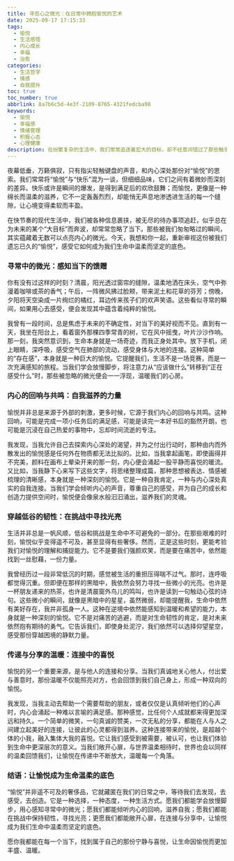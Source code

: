 ```yaml
---
title: 寻觅心之微光：在日常中拥抱愉悦的艺术
date: 2025-09-17 17:15:33
tags:
  - 愉悦
  - 生活感悟
  - 内心成长
  - 幸福
  - 治愈
categories:
  - 生活哲学
  - 情感
  - 自我提升
toc: true
toc_number: true
abbrlink: 8a7b6c5d-4e3f-2109-8765-4321fedcba98
keywords:
  - 愉悦
  - 幸福感
  - 情绪管理
  - 积极心态
  - 心理健康
description: 在纷繁复杂的生活中，我们常常追逐着宏大的目标，却不经意间错过了那些触手可及的微小愉悦。这篇文章将带你一同探索，如何从日常点滴中汲取力量，培养内心的宁静与喜悦，让愉悦不再是遥不可及的奢望，而是我们生命中温柔而坚定的底色。
---
```


夜幕低垂，万籁俱寂，只有指尖轻触键盘的声音，和内心深处那份对“愉悦”的思索。我们常常将“愉悦”与“快乐”混为一谈，但细细品味，它们之间有着微妙而深刻的差异。快乐或许是瞬间的爆发，是得到满足后的欢欣鼓舞；而愉悦，更像是一种绵长而温柔的滋养，它不一定轰轰烈烈，却能悄无声息地渗透进生活的每一个缝隙，让心境变得柔软而丰盈。

在快节奏的现代生活中，我们被各种信息裹挟，被无尽的待办事项追赶，似乎总在为未来的某个“大目标”而奔波，却常常忽略了当下。那些被我们匆匆略过的瞬间，其实蕴藏着无数可以点亮内心的微光。今天，我想和你一起，重新审视这份被我们遗忘已久的“愉悦”，感受它如何成为我们生命中温柔而坚定的底色。

### 寻常中的微光：感知当下的馈赠

你有没有过这样的时刻？清晨，阳光透过窗帘的缝隙，温柔地洒在床头，空气中弥漫着咖啡或茶的香气；午后，一阵微风拂过脸颊，带来泥土和花草的芬芳；傍晚，夕阳将天空染成一片绚烂的橘红，耳边传来孩子们的欢声笑语。这些看似寻常的瞬间，如果用心去感受，便会发现其中蕴含着纯粹的愉悦。

我曾有一段时间，总是焦虑于未来的不确定性，对当下的美好视而不见。直到有一天，我坐在阳台上，看着窗外那棵四季常青的树，它在风中摇曳，叶片沙沙作响。那一刻，我突然意识到，生命本身就是一场奇迹，而我正身处其中。放下手机，闭上眼睛，深呼吸，感受空气在肺部的流动，感受身体与大地的连接。这种简单的“存在感”，本身就是一种巨大的愉悦。它提醒我们，生活不是一场竞赛，而是一次充满感知的旅程。当我们学会放慢脚步，将注意力从“应该做什么”转移到“正在感受什么”时，那些被忽略的微光便会一一浮现，温暖我们的心房。

### 内心的回响与共鸣：自我滋养的力量

愉悦并非总是来源于外部的刺激，更多时候，它源于我们内心的回响与共鸣。这种回响，可能是完成一项小任务后的满足感，可能是读完一本好书后的豁然开朗，也可能是沉浸在自己热爱的事物中，忘却时间流逝的专注。

我发现，当我允许自己去探索内心深处的渴望，并为之付出行动时，那种由内而外散发出的愉悦感是任何外在物质都无法比拟的。比如，当我拿起画笔，即使画得并不完美，颜料在画布上晕染开来的那一刻，内心便会涌起一股平静而喜悦的暖流。又比如，当我静下心来写下这些文字，将思绪整理成篇，那种思想被表达、情感被梳理的清晰感，本身就是一种深刻的愉悦。它是一种自我肯定，一种与内心深处真实的自我连接。当我们学会倾听内心的声音，尊重自己的感受，并为自己的成长和创造力提供空间时，愉悦便会像泉水般汩汩涌出，滋养我们的灵魂。

### 穿越低谷的韧性：在挑战中寻找光亮

生活并非总是一帆风顺，低谷和挑战是生命中不可避免的一部分。在那些艰难的时刻，愉悦似乎变得遥不可及，甚至显得有些奢侈。然而，正是这些时刻，更能考验我们对愉悦的理解和捕捉能力。它不是要我们强颜欢笑，而是要在痛苦中，依然能找到一丝慰藉，一份力量。

我曾经历过一段非常低沉的时期，感觉被生活的重担压得喘不过气。那时，连呼吸都觉得沉重。但即便在那样的黑暗中，我依然会努力寻找一些微小的光亮。也许是一杯朋友递来的热茶，也许是清晨窗外鸟儿的鸣叫，也许是读到一句触动心弦的诗句。这些微小的瞬间，就像是黑暗中的星星，虽然微弱，却能提醒我，生命中依然有美好存在，我并非孤身一人。这种在逆境中依然能感知到温暖和希望的能力，本身就是一种深刻的愉悦。它不是对痛苦的逃避，而是对生命韧性的肯定，是对未来依然抱有期待的勇气。它告诉我们，即使身处泥泞，我们依然可以选择仰望星空，感受那份穿越困境的静默力量。

### 传递与分享的温暖：连接中的喜悦

愉悦的另一个重要来源，是与他人的连接和分享。当我们真诚地关心他人，付出爱与善意时，那份温暖不仅能照亮对方，也会回馈到我们自己身上，形成一种双向的愉悦。

我发现，当我主动去帮助一个需要帮助的朋友，或者仅仅是认真倾听他们的心声时，内心会涌起一种难以言喻的满足感。那种感觉，比任何个人成就都来得更加深远和持久。一个简单的微笑，一句真诚的赞美，一次无私的分享，都能在人与人之间建立起美好的连接，让彼此的心灵都得到滋养。这种连接带来的愉悦，是超越个体的小我，融入集体大我的喜悦。它让我们感受到被需要，被认可，也让我们体验到生命中更深层次的意义。当我们敞开心扉，与世界温柔相待时，世界也会以同样的温柔回馈我们，让愉悦在传递中不断放大，温暖每一个角落。

### 结语：让愉悦成为生命温柔的底色

“愉悦”并非遥不可及的奢侈品，它就藏匿在我们的日常之中，等待我们去发现，去感受，去创造。它是一种选择，一种态度，一种生活方式。愿我们都能学会放慢脚步，用心感知寻常中的微光；愿我们都能倾听内心的回响，滋养自我；愿我们都能在挑战中保持韧性，寻找光亮；更愿我们都能敞开心扉，在连接与分享中，让愉悦成为我们生命中温柔而坚定的底色。

愿你我都能在每一个当下，找到属于自己的那份宁静与喜悦，让生命因愉悦而更加丰盛、温暖。